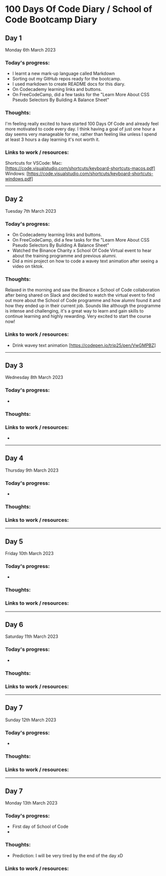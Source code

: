 # 100 Days Of Code Diary / School of Code Bootcamp Diary

## Day 1

Monday 6th March 2023

### **Today's progress**:

- I learnt a new mark-up language called Markdown 
- Sorting out my GitHub repos ready for the bootcamp.
- I used markdown to create README docs for this diary.
- On Codecademy learning links and buttons.
- On FreeCodeCamp, did a few tasks for the <italics>"Learn More About CSS Pseudo Selectors By Building A Balance Sheet"</italics>

### Thoughts:

I'm feeling really excited to have started 100 Days Of Code and already feel more motivated to code every day. I think having a goal of just one hour a day seems very manageable for me, rather than feeling like unless I spend at least 3 hours a day learning it's not worth it.

### Links to work / resources:

Shortcuts for VSCode: 
Mac: [https://code.visualstudio.com/shortcuts/keyboard-shortcuts-macos.pdf] <br>
Windows: [https://code.visualstudio.com/shortcuts/keyboard-shortcuts-windows.pdf]

----------------------------------------------------------------------------------------------------
## Day 2

Tuesday 7th March 2023

### **Today's progress**:

- On Codecademy learning links and buttons.
- On FreeCodeCamp, did a few tasks for the <italics>"Learn More About CSS Pseudo Selectors By Building A Balance Sheet"</italics>
- Watched the Binance Charity x School Of Code Virtual event to hear about the training programme and previous alumni.
- Did a mini project on how to code a wavey text animation after seeing a video on tiktok.

### Thoughts:
Relaxed in the morning and saw the Binance x School of Code collaboration after being shared on Slack and decided to watch the virtual event to find out more about the School of Code programme and how alumni found it and how they ended up in their current job. Sounds like although the programme is intense and challenging, it's a great way to learn and gain skills to continue learning and highly rewarding. Very excited to start the course now!

### Links to work / resources:
- Drink wavey text animation [https://codepen.io/trip25/pen/VwGMPBZ]


----------------------------------------------------------------------------------------------------
## Day 3

Wednesday 8th March 2023

### **Today's progress**:

- 

### Thoughts:


### Links to work / resources:
- 

----------------------------------------------------------------------------------------------------
## Day 4

Thursday 9th March 2023

### **Today's progress**:

- 
### Thoughts:


### Links to work / resources:

----------------------------------------------------------------------------------------------------
## Day 5

Friday 10th March 2023

### **Today's progress**:

- 
### Thoughts:


### Links to work / resources:

----------------------------------------------------------------------------------------------------
## Day 6

Saturday 11th March 2023

### **Today's progress**:

- 
### Thoughts:


### Links to work / resources:

----------------------------------------------------------------------------------------------------
## Day 7

Sunday 12th March 2023

### **Today's progress**:

- 
### Thoughts:


### Links to work / resources:

----------------------------------------------------------------------------------------------------
## Day 7

Monday 13th March 2023

### **Today's progress**:
- First day of School of Code
-

### Thoughts:
- Prediction: I will be very tired by the end of the day xD 

### Links to work / resources:

